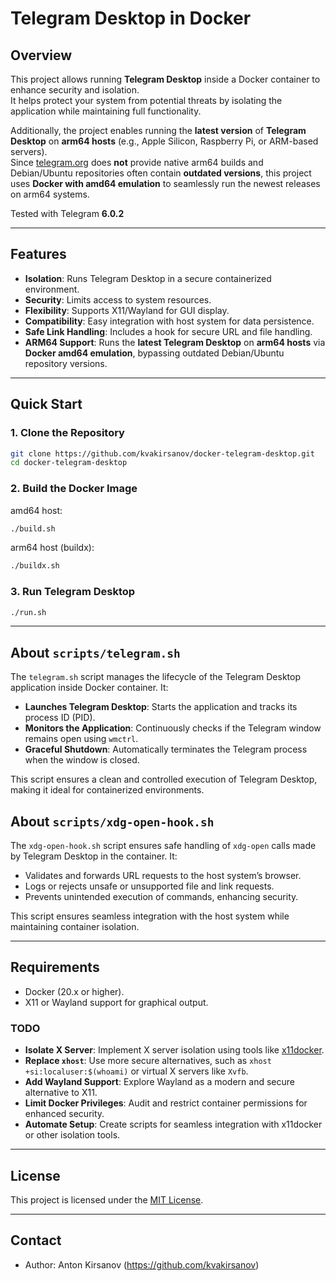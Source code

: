 # Telegram Desktop in Docker


## Overview
This project allows running **Telegram Desktop** inside a Docker container to enhance security and isolation.  
It helps protect your system from potential threats by isolating the application while maintaining full functionality.

Additionally, the project enables running the **latest version** of **Telegram Desktop** on **arm64 hosts** (e.g., Apple Silicon, Raspberry Pi, or ARM-based servers).  
Since [telegram.org](https://telegram.org) does **not** provide native arm64 builds and Debian/Ubuntu repositories often contain **outdated versions**, this project uses **Docker with amd64 emulation** to seamlessly run the newest releases on arm64 systems.

Tested with Telegram **6.0.2**

---

## Features
- **Isolation**: Runs Telegram Desktop in a secure containerized environment.
- **Security**: Limits access to system resources.
- **Flexibility**: Supports X11/Wayland for GUI display.
- **Compatibility**: Easy integration with host system for data persistence.
- **Safe Link Handling**: Includes a hook for secure URL and file handling.
- **ARM64 Support**: Runs the **latest Telegram Desktop** on **arm64 hosts** via **Docker amd64 emulation**, bypassing outdated Debian/Ubuntu repository versions.

---

## Quick Start

### 1. Clone the Repository
```bash
git clone https://github.com/kvakirsanov/docker-telegram-desktop.git
cd docker-telegram-desktop
```

### 2. Build the Docker Image
amd64 host:
```bash
./build.sh
```

arm64 host (buildx):
```bash
./buildx.sh
```

### 3. Run Telegram Desktop
```bash
./run.sh
```

---

## About `scripts/telegram.sh`
The `telegram.sh` script manages the lifecycle of the Telegram Desktop application inside Docker container. It:

- **Launches Telegram Desktop**: Starts the application and tracks its process ID (PID).
- **Monitors the Application**: Continuously checks if the Telegram window remains open using `wmctrl`.
- **Graceful Shutdown**: Automatically terminates the Telegram process when the window is closed.

This script ensures a clean and controlled execution of Telegram Desktop, making it ideal for containerized environments.

## About `scripts/xdg-open-hook.sh`
The `xdg-open-hook.sh` script ensures safe handling of `xdg-open` calls made by Telegram Desktop in the container. It:
- Validates and forwards URL requests to the host system’s browser.
- Logs or rejects unsafe or unsupported file and link requests.
- Prevents unintended execution of commands, enhancing security.

This script ensures seamless integration with the host system while maintaining container isolation.

---

## Requirements
- Docker (20.x or higher).
- X11 or Wayland support for graphical output.

### TODO
- **Isolate X Server**: Implement X server isolation using tools like [x11docker](https://github.com/mviereck/x11docker).
- **Replace `xhost`**: Use more secure alternatives, such as `xhost +si:localuser:$(whoami)` or virtual X servers like `Xvfb`.
- **Add Wayland Support**: Explore Wayland as a modern and secure alternative to X11.
- **Limit Docker Privileges**: Audit and restrict container permissions for enhanced security.
- **Automate Setup**: Create scripts for seamless integration with x11docker or other isolation tools.

---

## License
This project is licensed under the [MIT License](LICENSE).

---

## Contact
- Author: Anton Kirsanov (https://github.com/kvakirsanov)